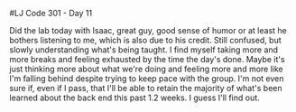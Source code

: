 #LJ Code 301 - Day 11

Did the lab today with Isaac, great guy, good sense of humor or at least he bothers listening to me, which is also due to his credit. Still confused, but slowly understanding what's being taught. I find myself taking more and more breaks and feeling exhausted by the time the day's done. Maybe it's just thinking more about what we're doing and feeling more and more like I'm falling behind despite trying to keep pace with the group. I'm not even sure if, even if I pass, that I'll be able to retain the majority of what's been learned about the back end this past 1.2 weeks. I guess I'll find out.
